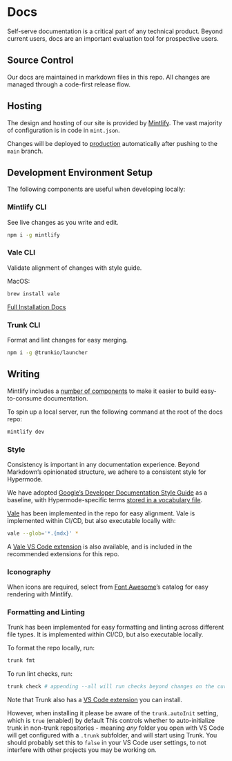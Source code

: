 # Docs

Self-serve documentation is a critical part of any technical product. Beyond current users, docs are an important
evaluation tool for prospective users.

## Source Control

Our docs are maintained in markdown files in this repo. All changes are managed through a code-first release flow.

## Hosting

The design and hosting of our site is provided by [Mintlify](https://mintlify.com/). The vast majority of configuration
is in code in `mint.json`.

Changes will be deployed to [production](https://docs.hypermode.com) automatically after pushing to the `main` branch.

## Development Environment Setup

The following components are useful when developing locally:

### Mintlify CLI

See live changes as you write and edit.

```bash
npm i -g mintlify
```

### Vale CLI

Validate alignment of changes with style guide.

MacOS:

```bash
brew install vale
```

[Full Installation Docs](https://vale.sh/docs/vale-cli/installation/)

### Trunk CLI

Format and lint changes for easy merging.

```bash
npm i -g @trunkio/launcher
```

## Writing

Mintlify includes a [number of components](https://mintlify.com/docs/content/components/accordions) to make it easier to
build easy-to-consume documentation.

To spin up a local server, run the following command at the root of the docs repo:

```bash
mintlify dev
```

### Style

Consistency is important in any documentation experience. Beyond Markdown’s opinionated structure, we adhere to a
consistent style for Hypermode.

We have adopted [Google’s Developer Documentation Style Guide](https://developers.google.com/style/) as a baseline, with
Hypermode-specific terms [stored in a vocabulary file](./styles/config/vocabularies/general/accept.txt).

[Vale](https://vale.sh/) has been implemented in the repo for easy alignment. Vale is implemented within CI/CD, but also
executable locally with:

```bash
vale --glob='*.{mdx}' *
```

A [Vale VS Code extension](https://marketplace.visualstudio.com/items?itemName=ChrisChinchilla.vale-vscode) is also
available, and is included in the recommended extensions for this repo.

### Iconography

When icons are required, select from [Font Awesome](https://fontawesome.com/icons)’s catalog for easy rendering with
Mintlify.

### Formatting and Linting

Trunk has been implemented for easy formatting and linting across different file types. It is implemented within CI/CD,
but also executable locally.

To format the repo locally, run:

```bash
trunk fmt
```

To run lint checks, run:

```bash
trunk check # appending --all will run checks beyond changes on the current branch
```

Note that Trunk also has a [VS Code extension](https://marketplace.visualstudio.com/items?itemName=Trunk.io) you can
install.

However, when installing it please be aware of the `trunk.autoInit` setting, which is `true` (enabled) by default This
controls whether to auto-initialize trunk in non-trunk repositories - meaning _any_ folder you open with VS Code will
get configured with a `.trunk` subfolder, and will start using Trunk. You should probably set this to `false` in your VS
Code user settings, to not interfere with other projects you may be working on.
